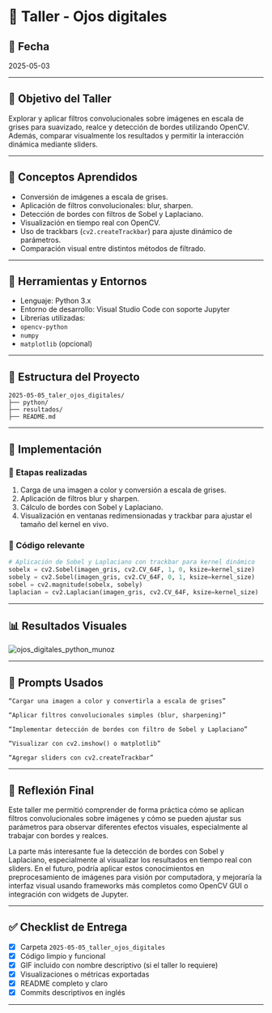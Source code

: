 # 🧪 Taller - Ojos digitales

## 📅 Fecha
2025-05-03

---

## 🎯 Objetivo del Taller

Explorar y aplicar filtros convolucionales sobre imágenes en escala de grises para suavizado, realce y detección de bordes utilizando OpenCV. Además, comparar visualmente los resultados y permitir la interacción dinámica mediante sliders.

---

## 🧠 Conceptos Aprendidos

- Conversión de imágenes a escala de grises.
- Aplicación de filtros convolucionales: blur, sharpen.
- Detección de bordes con filtros de Sobel y Laplaciano.
- Visualización en tiempo real con OpenCV.
- Uso de trackbars (`cv2.createTrackbar`) para ajuste dinámico de parámetros.
- Comparación visual entre distintos métodos de filtrado.

---

## 🔧 Herramientas y Entornos

- Lenguaje: Python 3.x  
- Entorno de desarrollo: Visual Studio Code con soporte Jupyter  
- Librerías utilizadas:
- `opencv-python`
- `numpy`
- `matplotlib` (opcional)

---

## 📁 Estructura del Proyecto

```
2025-05-05_taler_ojos_digitales/
├── python/
├── resultados/  
├── README.md  
```

---

## 🧪 Implementación

### 🔹 Etapas realizadas
1. Carga de una imagen a color y conversión a escala de grises.
2. Aplicación de filtros blur y sharpen.
3. Cálculo de bordes con Sobel y Laplaciano.
4. Visualización en ventanas redimensionadas y trackbar para ajustar el tamaño del kernel en vivo.

### 🔹 Código relevante

```python
# Aplicación de Sobel y Laplaciano con trackbar para kernel dinámico
sobelx = cv2.Sobel(imagen_gris, cv2.CV_64F, 1, 0, ksize=kernel_size)
sobely = cv2.Sobel(imagen_gris, cv2.CV_64F, 0, 1, ksize=kernel_size)
sobel = cv2.magnitude(sobelx, sobely)
laplacian = cv2.Laplacian(imagen_gris, cv2.CV_64F, ksize=kernel_size)
```

---

## 📊 Resultados Visuales

![ojos_digitales_python_munoz](https://github.com/user-attachments/assets/bb224933-64b4-43fe-a443-7123aa96a9fb)

---

## 🧩 Prompts Usados

```text
“Cargar una imagen a color y convertirla a escala de grises”

“Aplicar filtros convolucionales simples (blur, sharpening)”

“Implementar detección de bordes con filtro de Sobel y Laplaciano”

“Visualizar con cv2.imshow() o matplotlib”

“Agregar sliders con cv2.createTrackbar”
```

---

## 💬 Reflexión Final

Este taller me permitió comprender de forma práctica cómo se aplican filtros convolucionales sobre imágenes y cómo se pueden ajustar sus parámetros para observar diferentes efectos visuales, especialmente al trabajar con bordes y realces.

La parte más interesante fue la detección de bordes con Sobel y Laplaciano, especialmente al visualizar los resultados en tiempo real con sliders. En el futuro, podría aplicar estos conocimientos en preprocesamiento de imágenes para visión por computadora, y mejoraría la interfaz visual usando frameworks más completos como OpenCV GUI o integración con widgets de Jupyter.

---


## ✅ Checklist de Entrega

- [x] Carpeta `2025-05-05_taller_ojos_digitales`
- [x] Código limpio y funcional
- [x] GIF incluido con nombre descriptivo (si el taller lo requiere)
- [x] Visualizaciones o métricas exportadas
- [x] README completo y claro
- [x] Commits descriptivos en inglés

---
